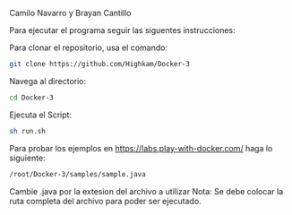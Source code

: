 Camilo Navarro y Brayan Cantillo

Para ejecutar el programa seguir las siguentes instrucciones:

Para clonar el repositorio, usa el comando:
```bash
git clone https://github.com/Highkam/Docker-3
```
Navega al directorio:
```bash
cd Docker-3
```
Ejecuta el Script:

```bash
sh run.sh
```
Para probar los ejemplos en https://labs.play-with-docker.com/ haga lo siguiente:
```bash
/root/Docker-3/samples/sample.java
```
Cambie .java por la extesion del archivo a utilizar
Nota: Se debe colocar la ruta completa del archivo para poder ser ejecutado.
